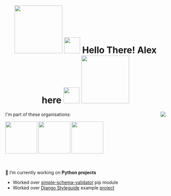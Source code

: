 <h1 align="center" width="100%">
  <img src="https://dev.bg/wp-content/uploads/2016/12/logo-1.png" width="150">
  <img src="https://media1.giphy.com/media/du3J3cXyzhj75IOgvA/giphy.gif?cid=ecf05e473xpgxrcwo275mhx1r4o2bi5nh8rmhib6d09r7ve2&rid=giphy.gif" width="50">
  Hello There! Alex here
  <img src="https://media1.giphy.com/media/KAq5w47R9rmTuvWOWa/giphy.gif?cid=ecf05e478b0bym0lgka2xqk5x7cdoc6aipdu9gwm3ogk3kgm&rid=giphy.gif" width="50">
  <img src="https://dev.bg/wp-content/uploads/2016/12/logo-1.png" width="150">
</h1>

<!--
**SashoStoichkov/SashoStoichkov** is a ✨ _special_ ✨ repository because its `README.md` (this file) appears on your GitHub profile.

Here are some ideas to get you started:
-->

<img align="right" src="https://github-readme-stats.vercel.app/api?username=SashoStoichkov&show_icons=true&count_private=true&theme=merko">

I'm part of these organisations:

<div align="left">
  <a href="https://github.com/HackSoftware"><img src="https://avatars1.githubusercontent.com/u/11139128?s=200&v=4" width="100"></a>
  <a href="https://github.com/BookShareBG"><img src="https://avatars1.githubusercontent.com/u/73662810?s=200&v=4" width="100"></a>
  <a href="https://github.com/EddieHubCommunity"><img src="https://avatars3.githubusercontent.com/u/66388388?s=200&v=4" width="100"></a>
</div>

<div><br><br></div>

🔭 I’m currently working on **Python projects**
<ul align="left">
   <li>Worked over <a href="https://github.com/HackSoftware/simple_schema_validator">simple-schema-validator</a> pip module</li>
   <li>Worked over <a href="https://github.com/HackSoftware/Django-Styleguide">Django Styleguide</a> example <a href="https://github.com/HackSoftware/Styleguide-Example">project</a></li>
</ul>

<!--
- 🌱 I’m currently learning ...
- 💬 Ask me about ...
- 📫 How to reach me: via [email](mailto:sashostoichkov@gmail.com); [Facebook]()
- ⚡ Fun fact: ...
-->
